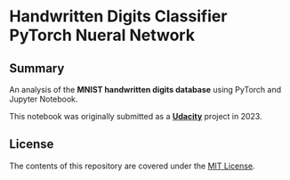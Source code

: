 # Handwritten Digits Classifier PyTorch Nueral Network

## Summary

An analysis of the **MNIST handwritten digits database** using PyTorch and Jupyter Notebook.

This notebook was originally submitted as a [**Udacity**](https://www.udacity.com/) project in 2023.

## License

The contents of this repository are covered under the [MIT License](LICENSE).